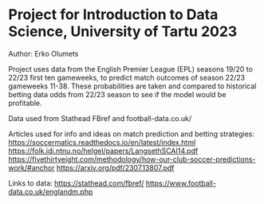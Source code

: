 # Project for Introduction to Data Science, University of Tartu 2023

Author: Erko Olumets

Project uses data from the English Premier League (EPL) seasons 19/20 to 22/23 first ten gameweeks, to predict match outcomes of season 22/23 gameweeks 11-38.
These probabilities are taken and compared to historical betting data odds from 22/23 season to see if the model would be profitable.

Data used from Stathead FBref and football-data.co.uk/

Articles used for info and ideas on match prediction and betting strategies:
https://soccermatics.readthedocs.io/en/latest/index.html
https://folk.idi.ntnu.no/helgel/papers/LangsethSCAI14.pdf
https://fivethirtyeight.com/methodology/how-our-club-soccer-predictions-work/#anchor
https://arxiv.org/pdf/2307.13807.pdf

Links to data:
https://stathead.com/fbref/
https://www.football-data.co.uk/englandm.php

